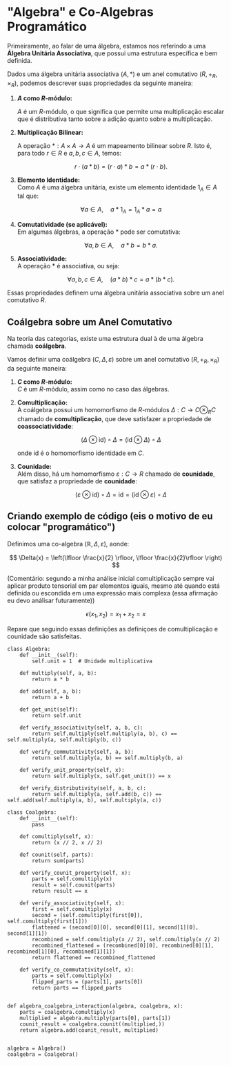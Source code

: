 # "Algebra" e Co-Algebras Programático

Primeiramente, ao falar de uma álgebra, estamos nos referindo a uma **Álgebra Unitária Associativa**, que possui uma estrutura específica e bem definida. 

Dados uma álgebra unitária associativa $(A, *)$ e um anel comutativo $(R, +_R, \times_R)$, podemos descrever suas propriedades da seguinte maneira:

1. **$A$ como $R$-módulo:**  

   $A$ é um $R$-módulo, o que significa que permite uma multiplicação escalar que é distributiva tanto sobre a adição quanto sobre a multiplicação.

2. **Multiplicação Bilinear:**  

   A operação $*: A \times A \to A$ é um mapeamento bilinear sobre $R$. Isto é, para todo $r \in R$ e $a, b, c \in A$, temos:
   
   $$r \cdot (a * b) = (r \cdot a) * b = a * (r \cdot b).$$

4. **Elemento Identidade:**  
   Como $A$ é uma álgebra unitária, existe um elemento identidade $1_A \in A$ tal que:
   
   $$\forall a \in A, \quad a * 1_A = 1_A * a = a$$

6. **Comutatividade (se aplicável):**  
   Em algumas álgebras, a operação $*$ pode ser comutativa:
   
   $$\forall a, b \in A, \quad a * b = b * a.$$

7. **Associatividade:**  
   A operação $*$ é associativa, ou seja:
   
   $$\forall a, b, c \in A, \quad (a * b) * c = a * (b * c).$$

Essas propriedades definem uma álgebra unitária associativa sobre um anel comutativo $R$.

## Coálgebra sobre um Anel Comutativo

Na teoria das categorias, existe uma estrutura dual à de uma álgebra chamada **coálgebra**. 

Vamos definir uma coálgebra $(C, \Delta, \varepsilon)$ sobre um anel comutativo $(R, +_R, \times_R)$ da seguinte maneira:

1. **$C$ como $R$-módulo:**  
   $C$ é um $R$-módulo, assim como no caso das álgebras.

2. **Comultiplicação:**  
   A coálgebra possui um homomorfismo de $R$-módulos $\Delta: C \to C \otimes_R C$ chamado de **comultiplicação**, que deve satisfazer a propriedade de **coassociatividade**:
   
   $$(\Delta \otimes \text{id}) \circ \Delta = (\text{id} \otimes \Delta) \circ \Delta$$
   
   onde $\text{id}$ é o homomorfismo identidade em $C$.

4. **Counidade:**  
   Além disso, há um homomorfismo $\varepsilon: C \to R$ chamado de **counidade**, que satisfaz a propriedade de **counidade**:
   
   $$(\varepsilon \otimes \text{id}) \circ \Delta = \text{id} = (\text{id} \otimes \varepsilon) \circ \Delta$$


## Criando exemplo de código (eis o motivo de eu colocar "programático")

Definimos uma co-algebra $(\mathbb{R}, \Delta, \varepsilon)$, aonde:

$$
\Delta(x) = \left(\lfloor \frac{x}{2} \rfloor, \lfloor \frac{x}{2}\rfloor \right)
$$

(Comentário: segundo a minha análise inicial comultiplicação sempre vai aplicar produto tensorial em par elementos iguais, mesmo até quando está definida ou escondida em uma expressão mais complexa (essa afirmação eu devo análisar futuramente))

$$
\epsilon(x_1, x_2) = x_1 + x_2 = x
$$

Repare que seguindo essas definições as definiçoes de comultiplicação e counidade são satisfeitas.

```
class Algebra:
    def __init__(self):
        self.unit = 1  # Unidade multiplicativa

    def multiply(self, a, b):
        return a * b

    def add(self, a, b):
        return a + b

    def get_unit(self):
        return self.unit

    def verify_associativity(self, a, b, c):
        return self.multiply(self.multiply(a, b), c) == self.multiply(a, self.multiply(b, c))

    def verify_commutativity(self, a, b):
        return self.multiply(a, b) == self.multiply(b, a)

    def verify_unit_property(self, x):
        return self.multiply(x, self.get_unit()) == x

    def verify_distributivity(self, a, b, c):
        return self.multiply(a, self.add(b, c)) == self.add(self.multiply(a, b), self.multiply(a, c))

class Coalgebra:
    def __init__(self):
        pass

    def comultiply(self, x):
        return (x // 2, x // 2)

    def counit(self, parts):
        return sum(parts)

    def verify_counit_property(self, x):
        parts = self.comultiply(x)
        result = self.counit(parts)
        return result == x

    def verify_associativity(self, x):
        first = self.comultiply(x)
        second = (self.comultiply(first[0]), self.comultiply(first[1]))
        flattened = (second[0][0], second[0][1], second[1][0], second[1][1])
        recombined = self.comultiply(x // 2), self.comultiply(x // 2)
        recombined_flattened = (recombined[0][0], recombined[0][1], recombined[1][0], recombined[1][1])
        return flattened == recombined_flattened

    def verify_co_commutativity(self, x):
        parts = self.comultiply(x)
        flipped_parts = (parts[1], parts[0])
        return parts == flipped_parts


def algebra_coalgebra_interaction(algebra, coalgebra, x):
    parts = coalgebra.comultiply(x)
    multiplied = algebra.multiply(parts[0], parts[1])
    counit_result = coalgebra.counit((multiplied,))
    return algebra.add(counit_result, multiplied)


algebra = Algebra()
coalgebra = Coalgebra()

```
